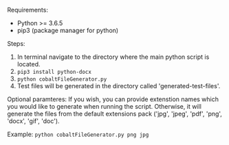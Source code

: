 Requirements:
- Python >= 3.6.5
- pip3 (package manager for python)

Steps:
1. In terminal navigate to the directory where the main python script is located.
2. `pip3 install python-docx`
3. `python cobaltFileGenerator.py`
4. Test files will be generated in the directory called 'generated-test-files'.

Optional paramteres:
If you wish, you can provide extenstion names which you would like to generate when running the script. Otherwise, it will generate the files from the default extensions pack ('jpg', 'jpeg', 'pdf', 'png', 'docx', 'gif', 'doc').

Example:
`python cobaltFileGenerator.py png jpg`